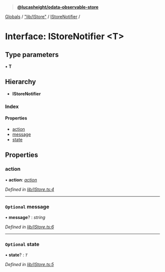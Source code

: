 > **[@lucasheight/odata-observable-store](../README.md)**

[Globals](../globals.md) / ["lib/IStore"](../modules/_lib_istore_.md) / [IStoreNotifier](_lib_istore_.istorenotifier.md) /

# Interface: IStoreNotifier <**T**>

## Type parameters

▪ **T**

## Hierarchy

* **IStoreNotifier**

### Index

#### Properties

* [action](_lib_istore_.istorenotifier.md#action)
* [message](_lib_istore_.istorenotifier.md#optional-message)
* [state](_lib_istore_.istorenotifier.md#optional-state)

## Properties

###  action

• **action**: *[action](../enums/_lib_action_enum_.action.md)*

*Defined in [lib/IStore.ts:4](https://github.com/lucasheight/odata-observable-store/blob/88663fd/projects/odata-observable-store/src/lib/IStore.ts#L4)*

___

### `Optional` message

• **message**? : *string*

*Defined in [lib/IStore.ts:6](https://github.com/lucasheight/odata-observable-store/blob/88663fd/projects/odata-observable-store/src/lib/IStore.ts#L6)*

___

### `Optional` state

• **state**? : *`T`*

*Defined in [lib/IStore.ts:5](https://github.com/lucasheight/odata-observable-store/blob/88663fd/projects/odata-observable-store/src/lib/IStore.ts#L5)*